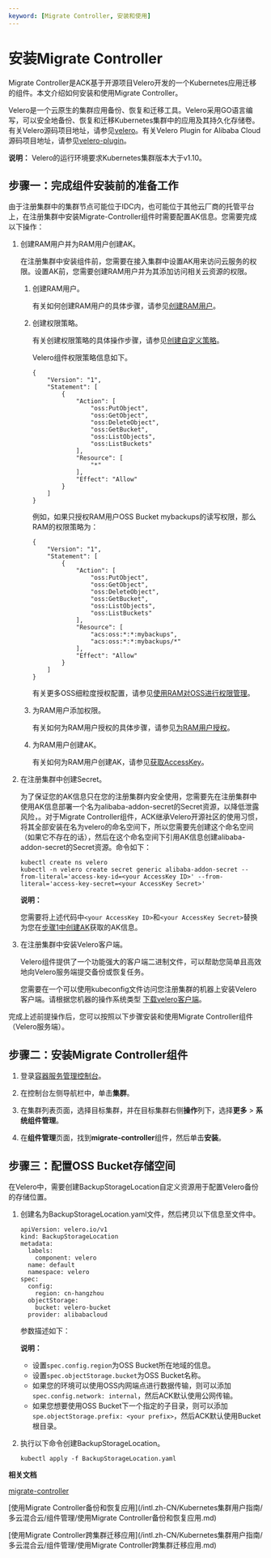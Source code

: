 ```yaml
---
keyword: [Migrate Controller, 安装和使用]
---
```


# 安装Migrate Controller

Migrate Controller是ACK基于开源项目Velero开发的一个Kubernetes应用迁移的组件。本文介绍如何安装和使用Migrate Controller。

Velero是一个云原生的集群应用备份、恢复和迁移工具。Velero采用GO语言编写，可以安全地备份、恢复和迁移Kubernetes集群中的应用及其持久化存储卷。有关Velero源码项目地址，请参见[velero](https://github.com/vmware-tanzu/velero)。有关Velero Plugin for Alibaba Cloud源码项目地址，请参见[velero-plugin](https://github.com/AliyunContainerService/velero-plugin)。

**说明：** Velero的运行环境要求Kubernetes集群版本大于v1.10。

## 步骤一：完成组件安装前的准备工作

由于注册集群中的集群节点可能位于IDC内，也可能位于其他云厂商的托管平台上，在注册集群中安装Migrate-Controller组件时需要配置AK信息。您需要完成以下操作：

1.  创建RAM用户并为RAM用户创建AK。

    在注册集群中安装组件前，您需要在接入集群中设置AK用来访问云服务的权限。设置AK前，您需要创建RAM用户并为其添加访问相关云资源的权限。

    1.  创建RAM用户。

        有关如何创建RAM用户的具体步骤，请参见[创建RAM用户](/intl.zh-CN/用户管理/创建RAM用户.md)。

    2.  创建权限策略。

        有关创建权限策略的具体操作步骤，请参见[创建自定义策略](/intl.zh-CN/权限策略管理/自定义策略/创建自定义策略.md)。

        Velero组件权限策略信息如下。

        ```
        {
            "Version": "1",
            "Statement": [
                {
                    "Action": [
                        "oss:PutObject",
                        "oss:GetObject",
                        "oss:DeleteObject",
                        "oss:GetBucket",
                        "oss:ListObjects",
                        "oss:ListBuckets"
                    ],
                    "Resource": [
                        "*"
                    ],
                    "Effect": "Allow"
                }
            ]
        }
        ```

        例如，如果只授权RAM用户OSS Bucket mybackups的读写权限，那么RAM的权限策略为：

        ```
        {
            "Version": "1",
            "Statement": [
                {
                    "Action": [
                        "oss:PutObject",
                        "oss:GetObject",
                        "oss:DeleteObject",
                        "oss:GetBucket",
                        "oss:ListObjects",
                        "oss:ListBuckets"
                    ],
                    "Resource": [
                        "acs:oss:*:*:mybackups",
                        "acs:oss:*:*:mybackups/*"
                    ],
                    "Effect": "Allow"
                }
            ]
        }
        ```

        有关更多OSS细粒度授权配置，请参见[使用RAM对OSS进行权限管理](/intl.zh-CN/教程/使用RAM对OSS进行权限管理.md)。

    3.  为RAM用户添加权限。

        有关如何为RAM用户授权的具体步骤，请参见[为RAM用户授权](/intl.zh-CN/用户管理/为RAM用户授权.md)。

    4.  为RAM用户创建AK。

        有关如何为RAM用户创建AK，请参见[获取AccessKey]()。

2.  在注册集群中创建Secret。

    为了保证您的AK信息只在您的注册集群内安全使用，您需要先在注册集群中使用AK信息部署一个名为alibaba-addon-secret的Secret资源，以降低泄露风险，。对于Migrate Controller组件，ACK继承Velero开源社区的使用习惯，将其全部安装在名为velero的命名空间下，所以您需要先创建这个命名空间（如果它不存在的话），然后在这个命名空间下引用AK信息创建alibaba-addon-secret的Secret资源。命令如下：

    ```
    kubectl create ns velero
    kubectl -n velero create secret generic alibaba-addon-secret --from-literal='access-key-id=<your AccessKey ID>' --from-literal='access-key-secret=<your AccessKey Secret>'
    ```

    **说明：**

    您需要将上述代码中`<your AccessKey ID>`和`<your AccessKey Secret>`替换为您在[步骤1中创建AK](#substep_onn_mg9_lx0)获取的AK信息。

3.  在注册集群中安装Velero客户端。

    Velero组件提供了一个功能强大的客户端二进制文件，可以帮助您简单且高效地向Velero服务端提交备份或恢复任务。

    您需要在一个可以使用kubeconfig文件访问您注册集群的机器上安装Velero客户端。请根据您机器的操作系统类型 [下载velero客户端](https://github.com/vmware-tanzu/velero/releases)。


完成上述前提操作后，您可以按照以下步骤安装和使用Migrate Controller组件（Velero服务端）。

## 步骤二：安装Migrate Controller组件

1.  登录[容器服务管理控制台](https://cs.console.aliyun.com)。

2.  在控制台左侧导航栏中，单击**集群**。

3.  在集群列表页面，选择目标集群，并在目标集群右侧**操作**列下，选择**更多** \> **系统组件管理**。

4.  在**组件管理**页面，找到**migrate-controller**组件，然后单击**安装**。


## 步骤三：配置OSS Bucket存储空间

在Velero中，需要创建BackupStorageLocation自定义资源用于配置Velero备份的存储位置。

1.  创建名为BackupStorageLocation.yaml文件，然后拷贝以下信息至文件中。

    ```
    apiVersion: velero.io/v1
    kind: BackupStorageLocation
    metadata:
      labels:
        component: velero
      name: default
      namespace: velero
    spec:
      config:
        region: cn-hangzhou
      objectStorage:
        bucket: velero-bucket
      provider: alibabacloud
    ```

    参数描述如下：

    **说明：**

    -   设置`spec.config.region`为OSS Bucket所在地域的信息。
    -   设置`spec.objectStorage.bucket`为OSS Bucket名称。
    -   如果您的环境可以使用OSS内网端点进行数据传输，则可以添加`spec.config.network: internal`，然后ACK默认使用公网传输。
    -   如果您想要使用OSS Bucket下一个指定的子目录，则可以添加`spe.objectStorage.prefix: <your prefix>`，然后ACK默认使用Bucket根目录。
2.  执行以下命令创建BackupStorageLocation。

    ```
    kubectl apply -f BackupStorageLocation.yaml
    ```


**相关文档**  


[migrate-controller](/intl.zh-CN/产品发布记录/组件介绍与变更记录/其他/migrate-controller.md)

[使用Migrate Controller备份和恢复应用](/intl.zh-CN/Kubernetes集群用户指南/多云混合云/组件管理/使用Migrate Controller备份和恢复应用.md)

[使用Migrate Controller跨集群迁移应用](/intl.zh-CN/Kubernetes集群用户指南/多云混合云/组件管理/使用Migrate Controller跨集群迁移应用.md)

